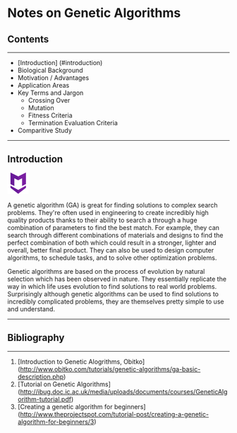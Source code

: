 Notes on Genetic Algorithms
=======================
## Contents
----------------
 - [Introduction] (#introduction)
 - Biological Background
 - Motivation / Advantages
 - Application Areas
 - Key Terms and Jargon
   - Crossing Over
   - Mutation
   - Fitness Criteria
   - Termination Evaluation Criteria
 - Comparitive Study
----------------
## Introduction
![alt text](https://github.com/adam-p/markdown-here/raw/master/src/common/images/icon48.png "Logo Title Text 1")

A genetic algorithm (GA) is great for finding solutions to complex search problems. 
They're often used in engineering to create incredibly high quality products thanks to their ability to search a through a huge combination of parameters to find the best match. 
For example, they can search through different combinations of materials and designs to find the perfect combination of both which could result in a stronger, lighter and overall, better final product. They can also be used to design computer algorithms, to schedule tasks, and to solve other optimization problems. 

Genetic algorithms are based on the process of evolution by natural selection which has been observed in nature. They essentially replicate the way in which life uses evolution to find solutions to real world problems. Surprisingly although genetic algorithms can be used to find solutions to incredibly complicated problems, they are themselves pretty simple to use and understand.

----------------
## Bibliography
----------------
1. [Introduction to Genetic Alogrithms, Obitko] (http://www.obitko.com/tutorials/genetic-algorithms/ga-basic-description.php)
2. [Tutorial on Genetic Algorithms] (http://ibug.doc.ic.ac.uk/media/uploads/documents/courses/GeneticAlgorithm-tutorial.pdf)
3. [Creating a genetic algorithm for beginners] (http://www.theprojectspot.com/tutorial-post/creating-a-genetic-algorithm-for-beginners/3)